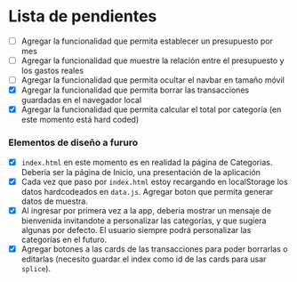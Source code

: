 # Lista de pendientes

- [ ] Agregar la funcionalidad que permita establecer un presupuesto por mes
- [ ] Agregar la funcionalidad que muestre la relación entre el presupuesto y los gastos reales
- [ ] Agregar la funcionalidad que permita ocultar el navbar en tamaño móvil
- [x] Agregar la funcionalidad que permita borrar las transacciones guardadas en el navegador local
- [x] Agregar la funcionalidad que permita calcular el total por categoría (en este momento está hard coded)

### Elementos de diseño a fururo
- [x] `index.html` en este momento es en realidad la página de Categorias. Debería ser la página de Inicio, una presentación de la aplicación
- [x] Cada vez que paso por `index.html` estoy recargando en localStorage los datos hardcodeados en `data.js`. Agregar boton que permita generar datos de muestra.
- [x] Al ingresar por primera vez a la app, deberia mostrar un mensaje de bienvenida invitandote a personalizar las categorías, y que sugiera algunas por defecto. El usuario siempre podrá personalizar las categorías en el futuro.
- [x] Agregar botones a las cards de las transacciones para poder borrarlas o editarlas (necesito guardar el index como id de las cards para usar `splice`).